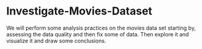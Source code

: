 # Investigate-Movies-Dataset
We will perform some analysis practices on the movies data set starting by, assessing the data quality and then fix some of data. Then explore it and visualize it and draw some conclusions.
